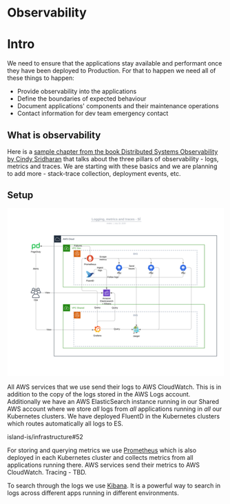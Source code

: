 # Observability

# Intro

We need to ensure that the applications stay available and performant once they have been deployed to Production. For that to happen we need all of these things to happen:

- Provide observability into the applications
- Define the boundaries of expected behaviour
- Document applications' components and their maintenance operations
- Contact information for dev team emergency contact

## What is observability

Here is a [sample chapter from the book Distributed Systems Observability by Cindy Sridharan](https://www.oreilly.com/library/view/distributed-systems-observability/9781492033431/ch04.html) that talks about the three pillars of observability - logs, metrics and traces. We are starting with these basics and we are planning to add more - stack-trace collection, deployment events, etc.

## Setup

![Observability at SÍ](./images/logging-metrics-traces.svg)

All AWS services that we use send their logs to AWS CloudWatch. This is in addition to the copy of the logs stored in the AWS Logs account. Additionally we have an AWS ElasticSearch instance running in our Shared AWS account where we store _all_ logs from _all_ applications running in _all_ our Kubernetes clusters. We have deployed FluentD in the Kubernetes clusters which routes automatically all logs to ES.

island-is/infrastructure#52

For storing and querying metrics we use [Prometheus](https://prometheus.io) which is also deployed in each Kubernetes cluster and collects metrics from all applications running there. AWS services send their metrics to AWS CloudWatch.
Tracing - TBD.

To search through the logs we use [Kibana](https://kibana.shared.devland.is). It is a powerful way to search in logs across different apps running in different environments.
